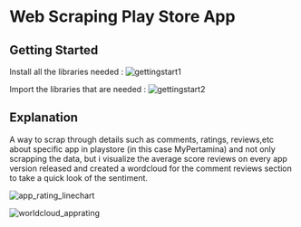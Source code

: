 # Web Scraping Play Store App 

## Getting Started

Install all the libraries needed :
![gettingstart1](https://github.com/arvinantobahtiar/Web-scraping-playstore-app/assets/111122086/533aee9a-5e1e-4790-9dd2-117d27699533)

Import the libraries that are needed :
![gettingstart2](https://github.com/arvinantobahtiar/Web-scraping-playstore-app/assets/111122086/163502a0-e847-4a97-acf8-839a50b2c723)

## Explanation

A way to scrap through details such as comments, ratings, reviews,etc about specific app in playstore (in this case MyPertamina) 
and not only scrapping the data, but i visualize the average score reviews on every app version released and created a wordcloud for the comment reviews section
to take a quick look of the sentiment.

![app_rating_linechart](https://github.com/arvinantobahtiar/Web-scraping-playstore-app/assets/111122086/1543efc6-59e1-41ae-9362-fb6b6867aa05)

![worldcloud_apprating](https://github.com/arvinantobahtiar/Web-scraping-playstore-app/assets/111122086/caa28741-0a21-4ea2-809b-d72fc1286c18)
